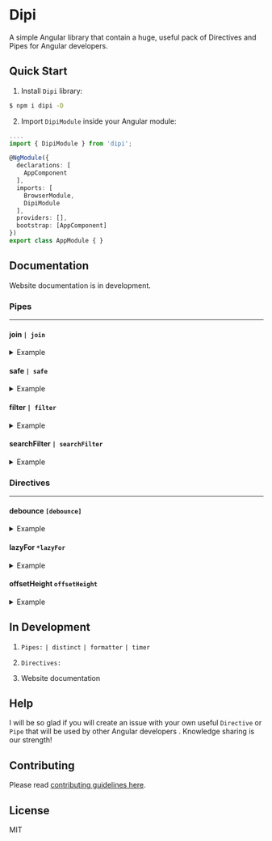 # Dipi

A simple Angular library that contain a huge, useful pack of Directives and Pipes for Angular developers.

## Quick Start

1. Install `Dipi` library:
```sh
$ npm i dipi -D
```

2. Import `DipiModule` inside your Angular module:
```ts
....
import { DipiModule } from 'dipi';

@NgModule({
  declarations: [
    AppComponent
  ],
  imports: [
    BrowserModule,
    DipiModule
  ],
  providers: [],
  bootstrap: [AppComponent]
})
export class AppModule { }
```

## Documentation

Website documentation is in development.

### Pipes
___

#### join `| join`

<details>
  <summary>Example</summary>
  <p>

  #### Default value
  
  ```html
    <p>{{ textList | join }}</p> <!-- Dipi,is,working! -->
  ```
  
  #### Custom value
  
  ```html
      <p>{{ textList | join: ' ' }}</p> <!-- Dipi is working! -->
  ```
  
  [Stackblitz](https://stackblitz.com/edit/dipi-pipe-join)
  
  </p>
</details>

#### safe `| safe`
<details>
  <summary>Example</summary>
  <p>

  Default value: `url`. Possible values: `'html' | 'css' | 'js' | 'url' | 'res-url'`

  #### Default value
  
  ```html
    <iframe [src]="'https://www.w3schools.com' | safe"></iframe>
  ```
  
  #### Custom value
  
  ```html
    <p [style]="'color: red' | safe: 'style'">Red text</p>
  ```
  
  [Stackblitz](https://stackblitz.com/edit/dipi-seed-safe)
  
  </p>
</details>

#### filter `| filter`
<details>
  <summary>Example</summary>
  <p>

  #### Default value
    
  ```ts
    textList = [
      {
        name: 'Dipi',
        available: true,
      },{
        name: 'is',
        available: true,
      },{
        name: 'working!',
        available: true,
      },{
        name: 'Hide me',
        available: false
      }
    ]
  ```
  
  ```html
    <p>
      <ng-container *ngFor="let node of textList | filter">
        <span>{{ node.name }} </span>
      </ng-container>
    </p>
  ```
  
  #### Custom value
  
  ```html
    <p>
      <ng-container *ngFor="let node of textList | filter : 'name'">
        <span>{{ node.name }} </span>
      </ng-container>
    </p>
  ```
  
  [Stackblitz](https://stackblitz.com/edit/dipi-seed-filter)
  
  </p>
</details>

#### searchFilter `| searchFilter`
<details>
  <summary>Example</summary>
  <p>
    
  ```ts
    search = 'Dipi';
  
    textList = [
      {
        name: 'Dipi',
        available: true,
      },{
        name: 'is',
        available: true,
      },{
        name: 'working!',
        available: true,
      },{
        name: 'Hide me',
        available: false
      }
    ]
  ```
  
  ```html
    <p>
      <ng-container *ngFor="let node of textList | searchFilter: search">
        <span>{{ node.name }} </span>
      </ng-container>
    </p>
  ```
  
  [Stackblitz](https://stackblitz.com/edit/dipi-seed-search-filter)
  
  </p>
</details>

### Directives
___

#### debounce `[debounce]`
<details>
  <summary>Example</summary>
  <p>
  
  `app.component.ts`
  
  ```ts
  import { Component } from '@angular/core';
  
  @Component({
    selector: 'my-app',
    templateUrl: './app.component.html',
    styleUrls: [ './app.component.css' ]
  })
  export class AppComponent  {
    name = 'Angular';
    search = '';
  
    textList = [
      {
        name: 'Dipi',
        available: true,
      },{
        name: 'is',
        available: true,
      },{
        name: 'working!',
        available: true,
      },{
        name: 'Hide me',
        available: false
      }
    ]
  
    filteredList: any[];
  
    constructor() {
      this.filteredList = this.textList;
    }
  
    filterSearch(): void {
      this.filteredList = this.textList.filter((e: any) => e.name.includes(this.search));
    }
  }
  ```

  #### Default value
  
  ```html
  <h2>Dipi Seed</h2>
  <input type="search"
         [debounce]
         [(ngModel)]="search"
         (debouceEvent)="filterSearch()">
  <p>
    <ng-container *ngFor="let node of filteredList">
      <span>
       {{ node.name }}
      </span>
    </ng-container>
  </p>
  ```
  
  #### Custom value
  
  ```html
  <h2>Dipi Seed</h2>
    <input type="search"
           [debounce]="2000"
           [(ngModel)]="search"
           (debouceEvent)="filterSearch()">
    <p>
      <ng-container *ngFor="let node of filteredList">
        <span>
         {{ node.name }}
        </span>
      </ng-container>
    </p>
  ```
  
  [Stackblitz](https://stackblitz.com/edit/dipi-seed-debounce)
  
  </p>
</details>

#### lazyFor `*lazyFor`
<details>
  <summary>Example</summary>
  <p>
  
  List of items
  ```ts
    textList = [
      {
        name: 'Dipi',
        available: true,
      },{
        name: 'is',
        available: true,
      },{
        name: 'working!',
        available: true,
      },{
        name: 'Hide me',
        available: false
      },{
        name: 'Foo',
        available: false
      },{
        name: 'Bar',
        available: false
      },{
        name: 'Buz',
        available: false
      }
    ]
  ```
  Component css
  ```css
    ul {
      height: 100px;
      overflow-y: auto;
    }
    
    ul li {
      min-height: 35px;
    }
  ```
  
  Directive usage
  ```html
    <ul>
      <li *lazyFor="let k of textList">
        {{ k.name }}
      </li>
    </ul>
  ```
  
  [Stackblitz](https://stackblitz.com/edit/dipi-seed-lazy-for)
  
  </p>
</details>

#### offsetHeight `offsetHeight`
<details>
  <summary>Example</summary>
  <p>
  
  ```html
   <h2>
    Dipi
   </h2>
   <div offsetHeight>
     Block
   </div>
  ```
  
  [Stackblitz](https://stackblitz.com/edit/dipi-seed-offset-height)
  
  </p>
</details>

## In Development

1. `Pipes:` `| distinct` `| formatter` `| timer`

2. `Directives:`

3. Website documentation

## Help

I will be so glad if you will create an issue with your own useful `Directive` or `Pipe` that will be used by other Angular developers  .
Knowledge sharing is our strength!

## Contributing

Please read [contributing guidelines here](./CONTRIBUTING.md).

## License

MIT
